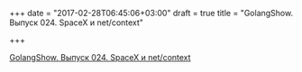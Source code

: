 +++
date = "2017-02-28T06:45:06+03:00"
draft = true
title = "GolangShow. Выпуск 024. SpaceX и net/context"

+++

<p><a href="http://golangshow.com/episode/2015/10-22-024/">GolangShow. Выпуск 024. SpaceX и net/context</a></p>
